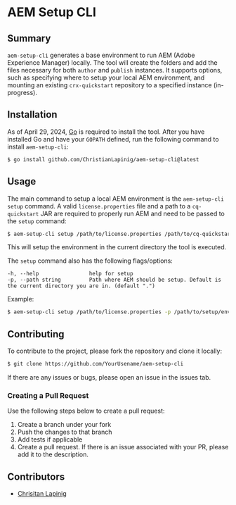 # AEM Setup CLI

## Summary

`aem-setup-cli` generates a base environment to run AEM (Adobe Experience Manager)
locally. The tool will create the folders and add the files necessary for both `author`
and `publish` instances. It supports options, such as specifying where to setup
your local AEM environment, and mounting an existing `crx-quickstart` repository to a specified instance (in-progress).

## Installation

As of April 29, 2024, [Go](https://go.dev/) is required to install the tool. After
you have installed Go and have your `GOPATH` defined, run the following command to install `aem-setup-cli`:

```bash
$ go install github.com/ChristianLapinig/aem-setup-cli@latest
```

## Usage

The main command to setup a local AEM environment is the `aem-setup-cli setup` command.
A valid `license.properties` file and a path to a `cq-quickstart` JAR are required to properly run AEM and need to be
passed to the `setup` command:

```bash
$ aem-setup-cli setup /path/to/license.properties /path/to/cq-quickstart.jar
```

This will setup the environment in the current directory the tool is executed.

The `setup` command also has the following flags/options:

```
-h, --help                help for setup
-p, --path string         Path where AEM should be setup. Default is the current directory you are in. (default ".")
```

Example:

```bash
$ aem-setup-cli setup /path/to/license.properties -p /path/to/setup/env -m /path/to/crx-quickstart
```

## Contributing

To contribute to the project, please fork the repository and clone it locally:

```bash
$ git clone https://github.com/YourUsename/aem-setup-cli
```

If there are any issues or bugs, please open an issue in the issues tab.

### Creating a Pull Request

Use the following steps below to create a pull request:

1. Create a branch under your fork
2. Push the changes to that branch
3. Add tests if applicable
4. Create a pull request. If there is an issue associated with your PR, please add it
   to the description.

## Contributors

- [Chrisitan Lapinig](https://github.com/ChristianLapinig)
